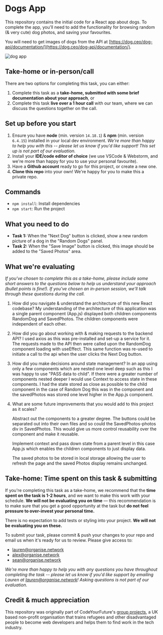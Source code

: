# Dogs App

This repository contains the initial code for a React app about dogs. To complete the app, you'll need to add the functionality for browsing random (& very cute) dog photos, and saving your favourites.

You will need to get images of dogs from the API at [https://dog.ceo/dog-api/documentation/](https://dog.ceo/dog-api/documentation/).

![dog app](https://user-images.githubusercontent.com/16071230/169317650-f81bcc3a-5185-45d8-be28-5571b4935d4d.png)

## Take-home or in-person/call

There are two options for completing this task, you can either:

1. Complete this task as a **take-home, submitted with some brief documentation about your approach**, or
2. Complete this task **live over a 1 hour call** with our team, where we can discuss the questions together on the call.

## Set up before you start

1. Ensure you have **node** (min. version `14.18.1`) & **npm** (min. version `6.4.15`) installed in your local dev environment. _We're more than happy to help you with this -- please let us know if you'd like support! This set up is not part of our evaluation._
2. Install your **IDE/code editor of choice** (we use VSCode & Webstorm, and we're more than happy for you to use your personal favourite).
3. Have a **Github account** ready to go for this project, or create a new one.
4. **Clone this repo** into your own! We're happy for you to make this a private repo.

## Commands

- `npm install`: Install dependencies
- `npm start`: Run the project

## What you need to do

- **Task 1:** When the "Next Dog" button is clicked, show a new random picture of a dog in the "Random Dogs" panel.
- **Task 2:** When the "Save Image" button is clicked, this image should be added to the "Saved Photos" area.

## What we're evaluating

_If you've chosen to complete this as a take-home, please include some short answers to the questions below to help us understand your approach (bullet points is fine!). If you've chosen an in-person session, we'll talk through these questions during the call._

1. How did you navigate & understand the architecture of this new React codebase?
   My understanding of the architecture of this application was a single parent component (App.js) displayed both children components RandomDog and SavedPhotos. The children components were independent of each other.

2. How did you go about working with & making requests to the backend API?
   I used axios as this was pre-installed and set-up a service for it. The requests made to the API then were called upon the RandomDog component loading with useEffect. This same function was re-used to initiate a call to the api when the user clicks the Next Dog button.

3. How did you make decisions around state management?
   In an app using only a few components which are nested one level deep such as this I was happy to use "PASS data to child". If there were a greater number of components nested deeper I would use Context to access state in these components. I had the state stored as close as possible to the child component in the case of Random Dog this was in the component and the savedPhotos was stored one level higher in the App.js component.

4. What are some future improvements that you would add to this project as it scales?

   Abstract out the components to a greater degree. The buttons could be separated out into their own files and so could the SavedPhotos-photos div in SavedPhotos. This would give us more control reusability over the component and make it reusable.

   Implement context and pass down state from a parent level in this case App.js which enables the children components to just display data.

   The saved photos to be stored in local storage allowing the user to refresh the page and the saved Photos display remains unchanged.

## Take-home: Time spent on this task & submitting

If you're completing this task as a take-home, we recommend that the **time spent on the task is 1-2 hours**, and we want to make this work with your schedule. **We will not be evaluating you on time** — this recommendation is to make sure that you get a good opportunity at the task but **do not feel pressure to over-invest your personal time.**

There is no expectation to add tests or styling into your project. **We will not be evaluating you on these.**

To submit your task, please commit & push your changes to your repo and email us when it's ready for us to review. Please give access to:

- lauren@organise.network
- alex@organise.network
- sean@organise.network

_We're more than happy to help you with any questions you have throughout completing the task -- please let us know if you'd like support by emailing Lauren at lauren@organise.network! Asking questions is not part of our evaluation._

## Credit & much appreciation

This repository was originally part of CodeYourFuture's [group projects](https://github.com/CodeYourFuture/group-projects), a UK based non-profit organisation that trains refugees and other disadvantaged people to become web developers and helps them to find work in the tech industry.
